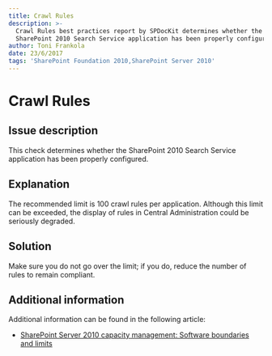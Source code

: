 ```yaml
---
title: Crawl Rules
description: >-
  Crawl Rules best practices report by SPDocKit determines whether the
  SharePoint 2010 Search Service application has been properly configured.
author: Toni Frankola
date: 23/6/2017
tags: 'SharePoint Foundation 2010,SharePoint Server 2010'
---
```


# Crawl Rules

## Issue description

This check determines whether the SharePoint 2010 Search Service application has been properly configured.

## Explanation

The recommended limit is 100 crawl rules per application. Although this limit can be exceeded, the display of rules in Central Administration could be seriously degraded.

## Solution

Make sure you do not go over the limit; if you do, reduce the number of rules to remain compliant.

## Additional information

Additional information can be found in the following article:

* [SharePoint Server 2010 capacity management: Software boundaries and limits](https://technet.microsoft.com/en-us/library/cc262787%28v=office.14%29.aspx)


